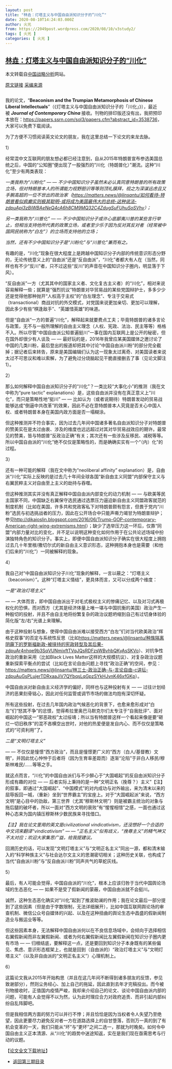 ```yaml
---
layout: post
title: "林垚：灯塔主义与中国自由派知识分子的“川化”"
date: 2020-08-10T14:24:03.000Z
author: 火光
from: https://2049post.wordpress.com/2020/08/10/v3study2/
tags: [ 火光 ]
categories: [ 火光 ]
---
```

<!--1597069443000-->
[林垚：灯塔主义与中国自由派知识分子的“川化”](https://2049post.wordpress.com/2020/08/10/v3study2/)
------

<div>
<p>本文转载自<a href="http://zhanlve.org/">中国战略分析</a>网站。</p><p><a href="http://zhanlve.org/?p=8234">原文链接</a>   <a href="https://nodebe4.github.io/opinion/2020-07-13/%E6%9E%97%E5%9E%9A-%E7%81%AF%E5%A1%94%E4%B8%BB%E4%B9%89%E4%B8%8E%E4%B8%AD%E5%9B%BD%E8%87%AA%E7%94%B1%E6%B4%BE%E7%9F%A5%E8%AF%86%E5%88%86%E5%AD%90%E7%9A%84-%E5%B7%9D%E5%8C%96/">采编来源</a></p><div class="wp-block-image"><figure class="aligncenter size-large"><img src="https://i.imgur.com/EGmxJgP.jpg" alt="" /></figure></div><p>我的论文，“<strong>Beaconism and the Trumpian Metamorphosis of Chinese Liberal Intellectuals</strong>”（《灯塔主义与中国自由派知识分子的「川化」》），最近被&nbsp;<em><strong>Journal of Contemporary China&nbsp;</strong></em>接收。刊物的排印版还没有出，我把预印本放在：<a href="https://papers.ssrn.com/sol3/papers.cfm?abstract_id=3538736">https://papers.ssrn.com/sol3/papers.cfm?abstract_id=3538736</a>，大家可以免费下载阅读。</p><p>为了方便不习惯阅读英文论文的朋友，我在这里总结一下论文的来龙去脉。</p><p>1）</p><p>经常混中文互联网的朋友想必都已经注意到，自从2015年特朗普宣布参选美国总统之后，中国的“公知圈”便出现了一股强烈的“川化（特朗普化）”潮流。这种“川化”至少有两类表现：</p><p><em>一类我称为</em><em>“</em><em>川粉化</em><em>” — — </em><em>不少中国知识分子虽然未必认真同意特朗普的所有政策立场，但对特朗普本人的所谓能力视野胆识等等则顶礼膜拜，视之为深谋远虑且又手腕高超的一位不世出的政治家（</em><em><a href="https://matters.news/@linsantu/%E5%A6%82%E4%BD%95%E7%9C%8B%E5%BE%85-%E7%89%B9%E6%9C%97%E6%99%AE%E7%9C%8B%E4%BC%BC%E7%96%AF%E7%99%AB%E5%AE%9E%E5%88%99%E6%9E%81%E5%85%B6%E8%81%AA%E6%98%8E-%E6%88%96%E5%B0%86%E6%88%90%E4%B8%BA%E7%BE%8E%E5%9B%BD%E6%9C%80%E4%BC%9F%E5%A4%A7%E7%9A%84%E6%80%BB%E7%BB%9F-%E8%BF%99%E7%A7%8D%E8%AF%B4%E6%B3%95-zdpuApi3zBiWBAeNeQ4cA6h8CM9MQ32C4ZdugSuFUhuSoSVhv">https://matters.news/@linsantu/如何看待-特朗普看似疯癫实则极其聪明-或将成为美国最伟大的总统-这种说法-zdpuApi3zBiWBAeNeQ4cA6h8CM9MQ32C4ZdugSuFUhuSoSVhv</a></em><em>）；</em></p><p><em>另一类我称为</em><em>“</em><em>川普化</em><em>” — — </em><em>不少中国知识分子或许心底鄙夷川普的某些言行举止，但相当支持他所代表的政策立场，或者至少乐于因为反对其反对者（经常被中国网民统称为</em><em>“</em><em>白左</em><em>”</em><em>）的立场而支持他的立场；</em></p><p><em>当然，还有不少中国知识分子是</em><em>“</em><em>川粉化</em><em>”</em><em>与</em><em>“</em><em>川普化</em><em>”</em><em>兼而有之。</em></p><p>有趣的是，“川化”现象在很大程度上是跨越中国知识分子内部的传统意识形态分野的，无论传统意义上的“自由派”还是“反自由派”，“川化”者都大有人在（当然，同样也有不少“反川”者，只不过这些“反川”的声音在中国知识分子圈内，明显落于下风）。</p><p>“反自由派”一方（尤其其中的国家主义者、文化复古主义者）的“川化”，相对来说容易解释一些；就算是“强烈抗议”特朗普对华贸易战的某些党国辩护士，多多少少还是觉得他那种抛开“人权高于主权”的“白左理念”、专注于交易式（transactional）商战对抗的外交模式，对党国来说更加亲切、更加可以理解，因此多少有些“棋逢敌手”、“英雄惜英雄”的味道。</p><p>但是“自由派”一方的普遍“川化”，解释起来就要费点工夫；毕竟特朗普的诸多言论与政策，无不与一般所理解的自由主义理念（人权、宪政、法治、民主等等）格格不入。所以尽管“中国自由派公知普遍挺川”一事在国内互联网上是公开的秘密，但在国外却很少有人谈及 — — 最好玩的是，2016年我曾应某美国媒体之邀讨论了中国的几类川粉，最后登出的报道却把其中讨论“中国自由派川粉”的部分完全截掉；据记者后来转告，原来是美国编辑们认为这一现象太过离奇、对美国读者来说太过不可思议和难以索解，为了避免过分烧脑起见干脆直接删去了事（见论文脚注1）。</p><p>2）</p><p>那么如何解释中国自由派知识分子的“川化”？一类比较“大事化小”的推测（我在文中称为“pure tactic” explanations）是，这些自由派并没有在真正意义上“川化”，而只是策略性地“挺川” — — 比如认为（或者说期待）特朗普发动的贸易战能够达成“倒逼中共改革”的效果，因此不必在意特朗普本人究竟是否关心中国人权、或者特朗普本身在美国内政方面是否一塌糊涂。</p><p>但这种推测并不符合事实，因为过去几年间中国诸多著名自由派知识分子对特朗普的赞美实在是太过由衷、涉及的维度也远远超过对其对华贸易战效应的期许。最常见的赞美，皆与特朗普“反政治正确”有关；其次还有一些涉及反移民、减税等等。所以中国自由派的“川化”绝不仅仅是策略性的，而是确确实实有一个“（内）化”的过程。</p><p>3）</p><p>还有一种可能的解释（我在文中称为“neoliberal affinity” explanation）是，自由派“川化”实际上反映的是过去几十年间全球各国“新自由主义同盟”内部保守主义与右翼民粹主义对自由至上主义的劫持与吞噬。</p><p>但这种推测其实并没有真正解释中国自由派内部变化的动力机制 — — 与欧美等民主国家不同，中国缺乏右翼保守选民通过选票压力逼迫新自由主义同盟政客就范的制度机制（比如在美国，许多共和党政客私下对特朗普颇有怨言，但畏于党内“川粉”选民与初选挑战者的压力，因此在公开场合中只能声嘶力竭甘为特朗普辩护；参见<a href="http://dikaioslin.blogspot.com/2016/06/Trump-GOP-contemporary-American-right-wing-extremisms.html">http://dikaioslin.blogspot.com/2016/06/Trump-GOP-contemporary-American-right-wing-extremisms.html</a>）；缺少了选举压力这一环后，仅靠“同盟”内部力量对比的变化，并不足以说明这种变化如何作用于在公共论述场域中扮演独特角色的知识分子。事实上，即便中国自由派知识分子确实在很大程度上拥抱过去几十年里根/撒切尔式的新自由主义意识形态，这种拥抱本身也是需要（和他们后来的“川化”）一同被解释的现象。</p><p>4）</p><p>我自己对“中国自由派知识分子川化”现象的解释，一言以蔽之：“灯塔主义（beaconism）”。这种“灯塔主义情结”，更具体而言，又可以分成两个维度：</p><p><em>一是</em><em>“</em><em>政治灯塔主义</em><em>”</em></p><p>— — 大体而言，即中国自由派出于对毛式极权主义的惨痛记忆、以及对习式再极权化的恐惧，而对西方（尤其是经济体量上唯一堪与中国抗衡的美国）政治产生一种殷切的投射，并且不由自主地将纷繁复杂的政治议题坍缩到自己有过切身体验的简化版“左/右”光谱上来理解。</p><p>由于这种投射与想象，使得中国自由派难以接受西方“白左”们对当代欧美政治“辉格史叙事”的否定与系统性反思（比如<a href="https://matters.news/@linsantu/%E7%A7%8D%E6%97%8F%E9%9A%94%E7%A6%BB%E9%98%B4%E9%9C%BE%E4%B8%8B%E7%9A%84%E7%BD%97%E6%96%AF%E7%A6%8F%E6%96%B0%E6%94%BF-%E8%A2%AB%E6%8C%9F%E6%8C%81%E7%9A%84%E5%AE%AA%E6%94%BF%E8%BD%AC%E5%9E%8B%E5%8F%8A%E5%85%B6%E5%90%8E%E6%9E%9C-zdpuAr4nhqe9b3SqVUNmixftTVqJQsRDFzsWBvhbQKyAsSKVo">https://matters.news/@linsantu/种族隔离阴霾下的罗斯福新政-被挟持的宪政转型及其后果-zdpuAr4nhqe9b3SqVUNmixftTVqJQsRDFzsWBvhbQKyAsSKVo</a>）、对抗争性政治的重新采用（比如Black Lives Matter这样的大规模抗议）、对复杂政治议题重新探索平衡点的尝试（比如在言论自由问题上寻找“政治正确”的空间，参见：<a href="https://matters.news/@linsantu/%E6%9E%97%E4%B8%89%E5%9C%9F-%E6%94%BF%E6%B2%BB%E6%AD%A3%E7%A1%AE-%E4%B8%8E-%E8%A8%80%E8%AE%BA%E8%87%AA%E7%94%B1-c%E8%AE%B2%E5%9D%9B-zdpuAuGsPLujerTDRxaaJiV7QYbqsLqGpzSYkHJvnK46xfGKp">https://matters.news/@linsantu/林三土-政治正确-与-言论自由-c讲坛-zdpuAuGsPLujerTDRxaaJiV7QYbqsLqGpzSYkHJvnK46xfGKp</a>）。</p><p>中国自由派对新自由主义经济学的偏好，同样也与这种投射有关 — — 过往计划经济的恶果刻骨铭心，因此对任何监管或调节市场的做法均抱有深切怀疑。</p><p>所有这些投射，在过去几年国内政治气候恶化的背景下，也愈来愈形成对“白左”们“怒其不争”的忿恨，觉得希拉里奥巴马默克尔们太专注于“自我批评”、面对崛起的中国这一“邪恶政权”太过绥靖；所以当有特朗普这样一个看起来像是要“砸烂一切旧秩序”的混不吝横空出世时，对他的热爱便是发自内心、而不仅仅是策略式的“可资利用”了。</p><p><em>二是</em><em>“</em><em>文明灯塔主义</em><em>”</em></p><p>— — 不仅仅是憧憬“西方政治”，而且是憧憬更广义的“西方（白人/基督教）文明”，并因此忧心忡忡于后者将（因为生育率差距而）逐渐“沦陷”于非白人移民/穆斯林难民/……等等之手。</p><p>就这点而言，“川化”的中国自由派们与不少醉心于“大国崛起”的反自由派知识分子形成有趣的对位 — — 后者实际上秉持的是一种“文明正名（挽尊？）主义”【注】的叙事，即通过“大国崛起”、“中国模式”的对内成功与对外输出，来为清末以来的屈辱扳回一城，（重新）坐到“世界霸主”的宝座上。对于“大国崛起派”来说，“西方文明”是心目中的劲敌，第三世界（尤其“穆斯林文明”）则是被霸主统治的对象与拖后腿的破坏者，所以一面对“西方文明的衰败”有“惺惺相惜”之感，一面也通过这种心态来为国内镇压穆斯林少数民族来寻找借口。</p><p><em>【注】我在论文里用的英文是</em><em>civilizational vindicativism</em><em>，还没想好一个合适的中文词来翻译</em><em>“vindicativism” — — “</em><em>正名主义</em><em>”</em><em>似有歧义，</em><em>“</em><em>挽尊主义</em><em>”</em><em>的精气神又不太对应；欢迎大家集思广益，给我提建议。</em></p><p>回溯历史的话，可以发现“文明灯塔主义”与“文明正名主义”同出一源，都和清末输入的“科学种族主义”与社会达尔文主义的思潮密切相关；这种历史关联，也构成了当代“自由派川粉”与“反自由派川粉”同声共气的草蛇灰线。</p><p>5）</p><p>最后，有人可能会觉得，中国自由派的“川化”，根本上应该归咎于当代中国舆论场域的生态恶化 — — 如果不是受了假新闻的蒙蔽，中国自由派就不会挺川。</p><p>诚然，这种生态恶化确实对“川化”起到了推波助澜的作用；我在论文最后一部分提到了这些因素（但是由于字数限制，无法详细展开），比如中国互联网舆论场的审查机制、微信公众号自媒体的兴起、以及在这种扭曲的舆论生态中昌盛的假新闻制造业与搬运业等等。</p><p>但这些因素本身，无法解释中国自由派何以在不良信息场域中，会倾向于选择相信右翼假新闻而非左翼假新闻、或者为何右翼假新闻比左翼假新闻在知识分子圈内更有市场 — — 归根结底，要解释这一点，还是要回到知识分子本身既有的某些偏见、焦虑、意识形态框架上，也就是回到（自由派的）“政治灯塔主义”与“文明灯塔主义”（以及非自由派的“文明正名主义”）心理机制上。</p><p>6）</p><p>这篇论文我从2015年开始构思（并且在这几年间不断得到诸多朋友的反馈，参见致谢部分），然则尘务经心、加上自己的拖延，因此直到去年才完稿投出。而今被刊物接收时，正值国内疫情严峻，我却来介绍自己的论文、谈论中国自由派内部的问题，可能有人会觉得不以为然，认为此时理应合力对政府追责、而非引起内部纠纷自乱阵脚吧。</p><p>但是我相信两方面的努力可以并行不悖；并且恰恰是因为当权者令人失望乃至绝望，因此更要尽力避免反对者一方在道路选择上的自甘堕落，否则万一真的到了有机会变革的一天，我们只能从“坏”与“更坏”之间二选一，那就为时晚矣。如何令中国自由主义正本清源、从“川化”的趋势中迷途知返，实在是我们现在亟需思考与行动的议题。</p><p>【<a href="https://papers.ssrn.com/sol3/papers.cfm?abstract_id=3538736">论文全文下载地址</a>】</p><nav  class="wp-block-navigation" ><ul class="wp-block-navigation__container"><li class="wp-block-navigation-link"><a class="wp-block-navigation-link__content"  href="https://2049post.wordpress.com/v3index/"><span class="wp-block-navigation-link__label">返回第三期目录</span></a></li></ul></nav><p></p>
</div>
